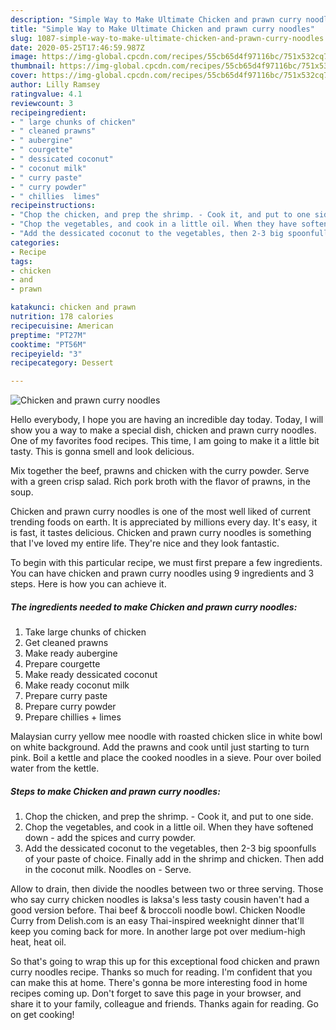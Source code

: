 ```yaml
---
description: "Simple Way to Make Ultimate Chicken and prawn curry noodles"
title: "Simple Way to Make Ultimate Chicken and prawn curry noodles"
slug: 1087-simple-way-to-make-ultimate-chicken-and-prawn-curry-noodles
date: 2020-05-25T17:46:59.987Z
image: https://img-global.cpcdn.com/recipes/55cb65d4f97116bc/751x532cq70/chicken-and-prawn-curry-noodles-recipe-main-photo.jpg
thumbnail: https://img-global.cpcdn.com/recipes/55cb65d4f97116bc/751x532cq70/chicken-and-prawn-curry-noodles-recipe-main-photo.jpg
cover: https://img-global.cpcdn.com/recipes/55cb65d4f97116bc/751x532cq70/chicken-and-prawn-curry-noodles-recipe-main-photo.jpg
author: Lilly Ramsey
ratingvalue: 4.1
reviewcount: 3
recipeingredient:
- " large chunks of chicken"
- " cleaned prawns"
- " aubergine"
- " courgette"
- " dessicated coconut"
- " coconut milk"
- " curry paste"
- " curry powder"
- " chillies  limes"
recipeinstructions:
- "Chop the chicken, and prep the shrimp. - Cook it, and put to one side."
- "Chop the vegetables, and cook in a little oil. When they have softened down - add the spices and curry powder."
- "Add the dessicated coconut to the vegetables, then 2-3 big spoonfulls of your paste of choice. Finally add in the shrimp and chicken. Then add in the coconut milk. Noodles on - Serve."
categories:
- Recipe
tags:
- chicken
- and
- prawn

katakunci: chicken and prawn 
nutrition: 178 calories
recipecuisine: American
preptime: "PT27M"
cooktime: "PT56M"
recipeyield: "3"
recipecategory: Dessert

---
```



![Chicken and prawn curry noodles](https://img-global.cpcdn.com/recipes/55cb65d4f97116bc/751x532cq70/chicken-and-prawn-curry-noodles-recipe-main-photo.jpg)

Hello everybody, I hope you are having an incredible day today. Today, I will show you a way to make a special dish, chicken and prawn curry noodles. One of my favorites food recipes. This time, I am going to make it a little bit tasty. This is gonna smell and look delicious.

Mix together the beef, prawns and chicken with the curry powder. Serve with a green crisp salad. Rich pork broth with the flavor of prawns, in the soup.

Chicken and prawn curry noodles is one of the most well liked of current trending foods on earth. It is appreciated by millions every day. It's easy, it is fast, it tastes delicious. Chicken and prawn curry noodles is something that I've loved my entire life. They're nice and they look fantastic.


To begin with this particular recipe, we must first prepare a few ingredients. You can have chicken and prawn curry noodles using 9 ingredients and 3 steps. Here is how you can achieve it.

<!--inarticleads1-->

##### The ingredients needed to make Chicken and prawn curry noodles:

1. Take  large chunks of chicken
1. Get  cleaned prawns
1. Make ready  aubergine
1. Prepare  courgette
1. Make ready  dessicated coconut
1. Make ready  coconut milk
1. Prepare  curry paste
1. Prepare  curry powder
1. Prepare  chillies + limes


Malaysian curry yellow mee noodle with roasted chicken slice in white bowl on white background. Add the prawns and cook until just starting to turn pink. Boil a kettle and place the cooked noodles in a sieve. Pour over boiled water from the kettle. 

<!--inarticleads2-->

##### Steps to make Chicken and prawn curry noodles:

1. Chop the chicken, and prep the shrimp. - Cook it, and put to one side.
1. Chop the vegetables, and cook in a little oil. When they have softened down - add the spices and curry powder.
1. Add the dessicated coconut to the vegetables, then 2-3 big spoonfulls of your paste of choice. Finally add in the shrimp and chicken. Then add in the coconut milk. Noodles on - Serve.


Allow to drain, then divide the noodles between two or three serving. Those who say curry chicken noodles is laksa&#39;s less tasty cousin haven&#39;t had a good version before. Thai beef &amp; broccoli noodle bowl. Chicken Noodle Curry from Delish.com is an easy Thai-inspired weeknight dinner that&#39;ll keep you coming back for more. In another large pot over medium-high heat, heat oil. 

So that's going to wrap this up for this exceptional food chicken and prawn curry noodles recipe. Thanks so much for reading. I'm confident that you can make this at home. There's gonna be more interesting food in home recipes coming up. Don't forget to save this page in your browser, and share it to your family, colleague and friends. Thanks again for reading. Go on get cooking!
